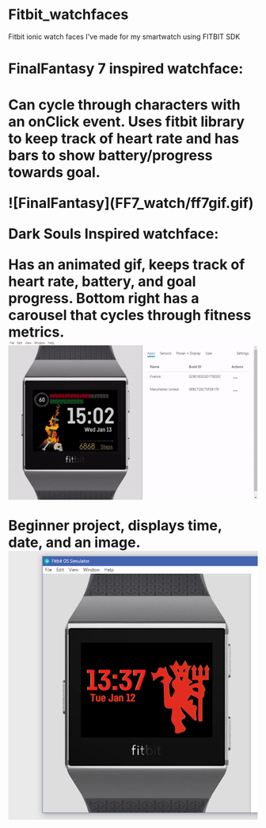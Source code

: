 # Fitbit_watchfaces


Fitbit ionic watch faces I've made for my smartwatch using FITBIT SDK

<h1>FinalFantasy 7 inspired watchface: <h1/>

<p>Can cycle through characters with an onClick event.
Uses fitbit library to keep track of heart rate and has bars to show battery/progress towards goal. <br/></p>
![FinalFantasy](FF7_watch/ff7gif.gif)
<br/>

Dark Souls Inspired watchface:

Has an animated gif, keeps track of heart rate, battery, and goal progress.
Bottom right has a carousel that cycles through fitness metrics. <br/>
![FireLink](Firelink/firelink.gif)

Beginner project, displays time, date, and an image. <br/>
![MUFC Watch](MUFC_Watch/MUFC_Preview.png)
